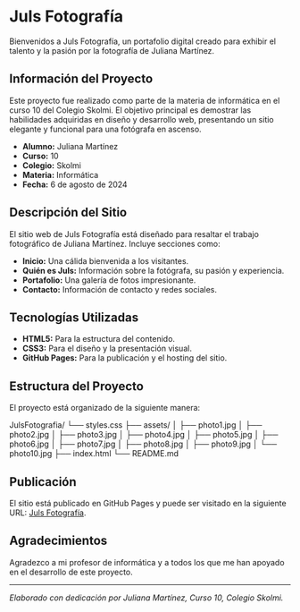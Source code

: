# Juls Fotografía

Bienvenidos a Juls Fotografía, un portafolio digital creado para exhibir el talento y la pasión por la fotografía de Juliana Martínez.

## Información del Proyecto

Este proyecto fue realizado como parte de la materia de informática en el curso 10 del Colegio Skolmi. El objetivo principal es demostrar las habilidades adquiridas en diseño y desarrollo web, presentando un sitio elegante y funcional para una fotógrafa en ascenso.

- **Alumno:** Juliana Martínez
- **Curso:** 10
- **Colegio:** Skolmi
- **Materia:** Informática
- **Fecha:** 6 de agosto de 2024

## Descripción del Sitio

El sitio web de Juls Fotografía está diseñado para resaltar el trabajo fotográfico de Juliana Martínez. Incluye secciones como:

- **Inicio:** Una cálida bienvenida a los visitantes.
- **Quién es Juls:** Información sobre la fotógrafa, su pasión y experiencia.
- **Portafolio:** Una galería de fotos impresionante.
- **Contacto:** Información de contacto y redes sociales.

## Tecnologías Utilizadas

- **HTML5:** Para la estructura del contenido.
- **CSS3:** Para el diseño y la presentación visual.
- **GitHub Pages:** Para la publicación y el hosting del sitio.

## Estructura del Proyecto

El proyecto está organizado de la siguiente manera:

JulsFotografia/
└── styles.css
├── assets/
│ ├── photo1.jpg
│ ├── photo2.jpg
│ ├── photo3.jpg
│ ├── photo4.jpg
│ ├── photo5.jpg
│ ├── photo6.jpg
│ ├── photo7.jpg
│ ├── photo8.jpg
│ ├── photo9.jpg
│ └── photo10.jpg
├── index.html
└── README.md


## Publicación

El sitio está publicado en GitHub Pages y puede ser visitado en la siguiente URL: [Juls Fotografía](https://julianamartinezs.github.io/).

## Agradecimientos

Agradezco a mi profesor de informática y a todos los que me han apoyado en el desarrollo de este proyecto.

---

*Elaborado con dedicación por Juliana Martínez, Curso 10, Colegio Skolmi.*
